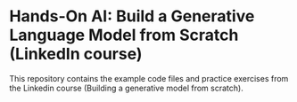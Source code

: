 # Hands-On AI: Build a Generative Language Model from Scratch (LinkedIn course)

This repository contains the example code files and practice exercises from the Linkedin course (Building a generative model from scratch).
